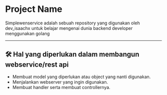 # Project Name

Simplewenservice adalah sebuah repository yang digunakan oleh 
dev_isaachx untuk belajar mengenai dunia backend developer menggunakan golang

---

## 🛠️ Hal yang diperlukan dalam membangun webservice/rest api 

- Membuat model yang diperlukan atau object yang nanti digunakan.
- Menjalankan webserver yang ingin digunakan.
- Membuat handler serta membuat controllernya.


